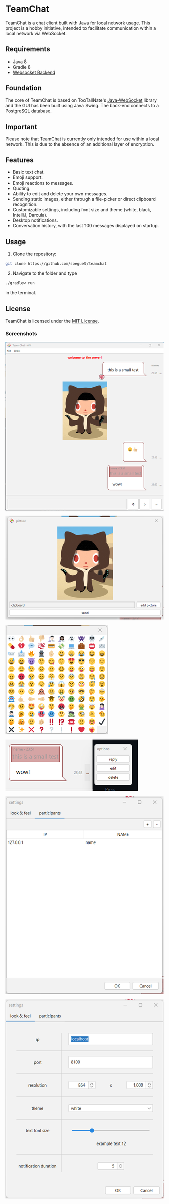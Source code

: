 # TeamChat

TeamChat is a chat client built with Java for local network usage. This project is a hobby initiative, intended to facilitate communication within a local network via WebSocket.

## Requirements

- Java 8
- Gradle 8
- [Websocket Backend](https://github.com/soeguet/teamsocket)

## Foundation

The core of TeamChat is based on TooTallNate's [Java-WebSocket](https://github.com/TooTallNate/Java-WebSocket) library and the GUI has been built using Java Swing. The back-end connects to a PostgreSQL database.

## Important

Please note that TeamChat is currently only intended for use within a local network. This is due to the absence of an additional layer of encryption.

## Features

- Basic text chat.
- Emoji support.
- Emoji reactions to messages.
- Quoting.
- Ability to edit and delete your own messages.
- Sending static images, either through a file-picker or direct clipboard recognition.
- Customizable settings, including font size and theme (white, black, IntelliJ, Darcula).
- Desktop notifications.
- Conversation history, with the last 100 messages displayed on startup.

## Usage

1. Clone the repository: 
```bash
git clone https://github.com/soeguet/teamchat
```
2. Navigate to the folder and type 
```bash
./gradlew run
``` 
in the terminal.

## License

TeamChat is licensed under the [MIT License](https://opensource.org/license/mit/).

### Screenshots
![img.png](pictures/img.png)

![img_1.png](pictures/img_1.png)

![img_2.png](pictures/img_2.png)

![img_3.png](pictures/img_3.png)

![img_4.png](pictures/img_4.png)

![img_5.png](pictures/img_5.png)
